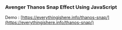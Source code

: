 ### Avenger Thanos Snap Effect Using JavaScript

Demo : [https://everythingishere.info/thanos-snap/](https://everythingishere.info/thanos-snap/)
